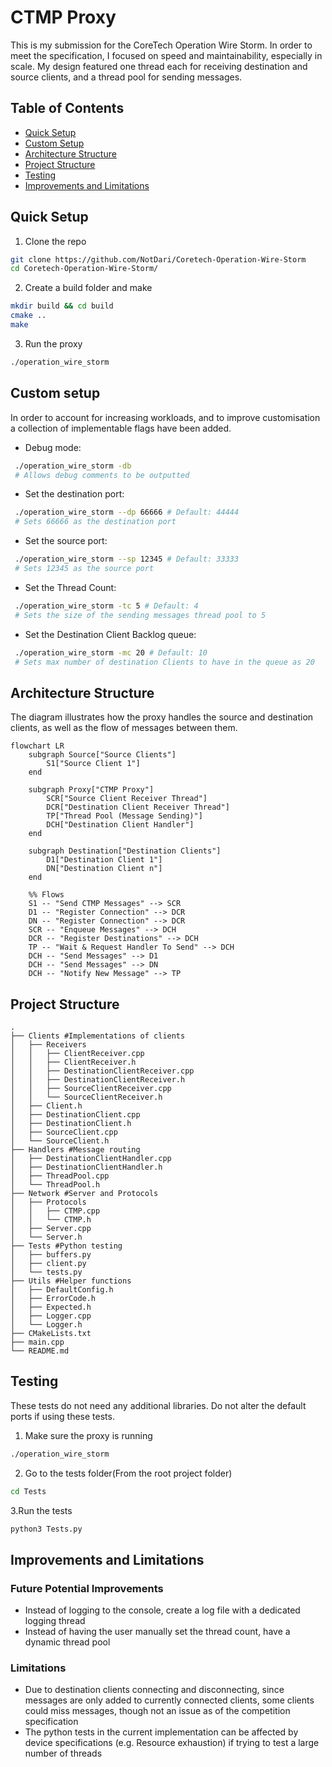 # CTMP Proxy

This is my submission for the CoreTech Operation Wire Storm. 
In order to meet the specification, I focused on speed and 
maintainability, especially in scale. My design featured one 
thread each for receiving destination and source clients, and a thread pool for sending messages.

## Table of Contents
- [Quick Setup](#quick-setup)
- [Custom Setup](#custom-setup)
- [Architecture Structure](#architecture-structure)
- [Project Structure](#project-structure)
- [Testing](#testing)
- [Improvements and Limitations](#improvements-and-limitations)

## Quick Setup

1. Clone the repo
```bash
git clone https://github.com/NotDari/Coretech-Operation-Wire-Storm
cd Coretech-Operation-Wire-Storm/
```
2. Create a build folder and make
```bash
mkdir build && cd build
cmake ..
make
```
3. Run the proxy
```bash
./operation_wire_storm
```

## Custom setup

In order to account for increasing workloads, and to improve
customisation a collection of implementable flags have been added.

- Debug mode:
```bash
 ./operation_wire_storm -db
 # Allows debug comments to be outputted
```
- Set the destination port:
```bash
 ./operation_wire_storm --dp 66666 # Default: 44444
 # Sets 66666 as the destination port
```

- Set the source port:
```bash
 ./operation_wire_storm --sp 12345 # Default: 33333
 # Sets 12345 as the source port
```
- Set the Thread Count:
```bash
 ./operation_wire_storm -tc 5 # Default: 4
 # Sets the size of the sending messages thread pool to 5
```

- Set the Destination Client Backlog queue:
```bash
 ./operation_wire_storm -mc 20 # Default: 10
 # Sets max number of destination Clients to have in the queue as 20
```

## Architecture Structure

The diagram illustrates how the proxy handles the source and destination clients,
as well as the flow of messages between them.

```mermaid
flowchart LR
    subgraph Source["Source Clients"]
        S1["Source Client 1"]
    end

    subgraph Proxy["CTMP Proxy"]
        SCR["Source Client Receiver Thread"]
        DCR["Destination Client Receiver Thread"]
        TP["Thread Pool (Message Sending)"]
        DCH["Destination Client Handler"]
    end

    subgraph Destination["Destination Clients"]
        D1["Destination Client 1"]
        DN["Destination Client n"]
    end

    %% Flows
    S1 -- "Send CTMP Messages" --> SCR
    D1 -- "Register Connection" --> DCR
    DN -- "Register Connection" --> DCR
    SCR -- "Enqueue Messages" --> DCH
    DCR -- "Register Destinations" --> DCH
    TP -- "Wait & Request Handler To Send" --> DCH
    DCH -- "Send Messages" --> D1
    DCH -- "Send Messages" --> DN
    DCH -- "Notify New Message" --> TP

```

## Project Structure
```
.
├── Clients #Implementations of clients
│   ├── Receivers
│   │   ├── ClientReceiver.cpp
│   │   ├── ClientReceiver.h
│   │   ├── DestinationClientReceiver.cpp
│   │   ├── DestinationClientReceiver.h
│   │   ├── SourceClientReceiver.cpp
│   │   └── SourceClientReceiver.h
│   ├── Client.h         
│   ├── DestinationClient.cpp
│   ├── DestinationClient.h
│   ├── SourceClient.cpp
│   └── SourceClient.h
├── Handlers #Message routing
│   ├── DestinationClientHandler.cpp          
│   ├── DestinationClientHandler.h
│   ├── ThreadPool.cpp
│   └── ThreadPool.h    
├── Network #Server and Protocols
│   ├── Protocols
│   │   ├── CTMP.cpp
│   │   └── CTMP.h
│   ├── Server.cpp          
│   └── Server.h
├── Tests #Python testing
│   ├── buffers.py          
│   ├── client.py
│   └── tests.py
├── Utils #Helper functions
│   ├── DefaultConfig.h          
│   ├── ErrorCode.h
│   ├── Expected.h
│   ├── Logger.cpp
│   └── Logger.h
├── CMakeLists.txt
├── main.cpp
└── README.md
```

## Testing

These tests do not need any additional libraries. 
Do not alter the default ports if using these tests.

1. Make sure the proxy is running
```bash 
./operation_wire_storm
```
2. Go to the tests folder(From the root project folder)
```bash
cd Tests
```
3.Run the tests
```bash
python3 Tests.py
```

## Improvements and Limitations

### Future Potential Improvements
- Instead of logging to the console, create a log file 
with a dedicated logging thread
- Instead of having the user manually set the thread count,
have a dynamic thread pool


### Limitations
- Due to destination clients connecting and disconnecting,
since messages are only added to currently connected clients,
some clients could miss messages, though not an issue as of the
competition specification
- The python tests in the current implementation can be affected by 
device specifications (e.g. Resource exhaustion) if trying to test a large number of threads



